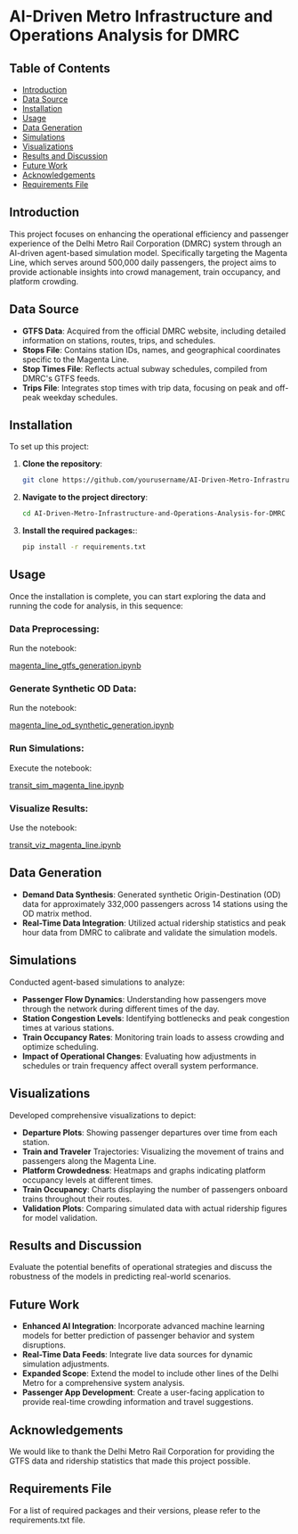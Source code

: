 # AI-Driven Metro Infrastructure and Operations Analysis for DMRC

## Table of Contents
- [Introduction](#introduction)
- [Data Source](#data-source)
- [Installation](#installation)
- [Usage](#usage)
- [Data Generation](#data-generation)
- [Simulations](#simulations)
- [Visualizations](#visualizations)
- [Results and Discussion](#results-and-discussion)
- [Future Work](#future-work)
- [Acknowledgements](#acknowledgements)
- [Requirements File](#requirements-file)

## Introduction

This project focuses on enhancing the operational efficiency and passenger experience of the Delhi Metro Rail Corporation (DMRC) system through an AI-driven agent-based simulation model. Specifically targeting the Magenta Line, which serves around 500,000 daily passengers, the project aims to provide actionable insights into crowd management, train occupancy, and platform crowding.

## Data Source

- **GTFS Data**: Acquired from the official DMRC website, including detailed information on stations, routes, trips, and schedules.
- **Stops File**: Contains station IDs, names, and geographical coordinates specific to the Magenta Line.
- **Stop Times File**: Reflects actual subway schedules, compiled from DMRC's GTFS feeds.
- **Trips File**: Integrates stop times with trip data, focusing on peak and off-peak weekday schedules.

## Installation

To set up this project:

1. **Clone the repository**:

   ```bash
   git clone https://github.com/yourusername/AI-Driven-Metro-Infrastructure-and-Operations-Analysis-for-DMRC.git

2. **Navigate to the project directory**:

   ```bash
   cd AI-Driven-Metro-Infrastructure-and-Operations-Analysis-for-DMRC

3. **Install the required packages:**:

   ```bash
   pip install -r requirements.txt


## Usage

Once the installation is complete, you can start exploring the data and running the code for analysis, in this sequence:

### Data Preprocessing:

Run the notebook:

[magenta_line_gtfs_generation.ipynb](/code/1.magenta_line_gtfs_generation.ipynb)

### Generate Synthetic OD Data:

Run the notebook:

[magenta_line_od_synthetic_generation.ipynb](/code/2.magenta_line_od_synthetic_generation.ipynb)

### Run Simulations:

Execute the notebook:

[transit_sim_magenta_line.ipynb](/code/3.transit_sim_magenta_line.ipynb)

### Visualize Results:

Use the notebook:

[transit_viz_magenta_line.ipynb](/code/4.transit_viz_magenta_line.ipynb)



## Data Generation
- **Demand Data Synthesis**: Generated synthetic Origin-Destination (OD) data for approximately 332,000 passengers across 14 stations using the OD matrix method.
- **Real-Time Data Integration**: Utilized actual ridership statistics and peak hour data from DMRC to calibrate and validate the simulation models.
  
## Simulations
Conducted agent-based simulations to analyze:

- **Passenger Flow Dynamics**: Understanding how passengers move through the network during different times of the day.
- **Station Congestion Levels**: Identifying bottlenecks and peak congestion times at various stations.
- **Train Occupancy Rates**: Monitoring train loads to assess crowding and optimize scheduling.
- **Impact of Operational Changes**: Evaluating how adjustments in schedules or train frequency affect overall system performance.

## Visualizations
Developed comprehensive visualizations to depict:

- **Departure Plots**: Showing passenger departures over time from each station.
- **Train and Traveler** Trajectories: Visualizing the movement of trains and passengers along the Magenta Line.
- **Platform Crowdedness**: Heatmaps and graphs indicating platform occupancy levels at different times.
- **Train Occupancy**: Charts displaying the number of passengers onboard trains throughout their routes.
- **Validation Plots**: Comparing simulated data with actual ridership figures for model validation.

## Results and Discussion
Evaluate the potential benefits of operational strategies and discuss the robustness of the models in predicting real-world scenarios.

## Future Work
- **Enhanced AI Integration**: Incorporate advanced machine learning models for better prediction of passenger behavior and system disruptions.
- **Real-Time Data Feeds**: Integrate live data sources for dynamic simulation adjustments.
- **Expanded Scope**: Extend the model to include other lines of the Delhi Metro for a comprehensive system analysis.
- **Passenger App Development**: Create a user-facing application to provide real-time crowding information and travel suggestions.

## Acknowledgements
We would like to thank the Delhi Metro Rail Corporation for providing the GTFS data and ridership statistics that made this project possible.

## Requirements File
For a list of required packages and their versions, please refer to the requirements.txt file.
